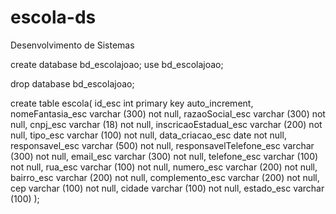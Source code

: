 # escola-ds
Desenvolvimento de Sistemas

create database bd_escolajoao;
use bd_escolajoao;

drop database bd_escolajoao;

create table escola(
id_esc int primary key auto_increment,
nomeFantasia_esc varchar (300) not null,
razaoSocial_esc varchar (300) not null,
cnpj_esc varchar (18) not null,
inscricaoEstadual_esc varchar (200) not null,
tipo_esc varchar (100) not null,
data_criacao_esc date not null,
responsavel_esc varchar (500) not null,
responsavelTelefone_esc varchar (300) not null,
email_esc varchar (300) not null,
telefone_esc varchar (100) not null,
rua_esc varchar (100) not null,
numero_esc varchar (200) not null,
bairro_esc varchar (200) not null,
complemento_esc varchar (200) not null,
cep varchar (100) not null,
cidade varchar (100) not null,
estado_esc varchar (100)
);

